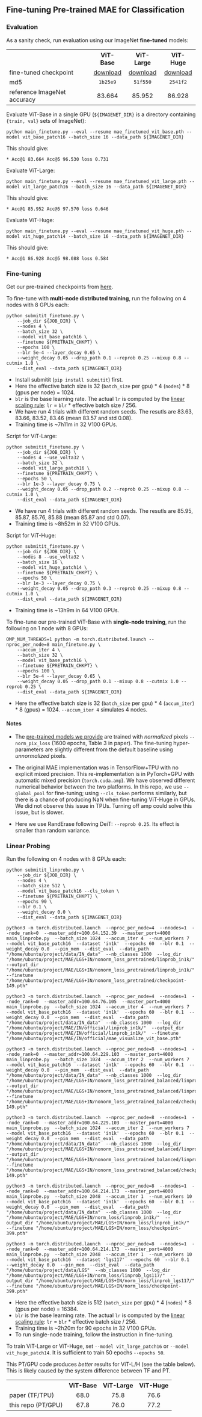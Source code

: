 ## Fine-tuning Pre-trained MAE for Classification

### Evaluation

As a sanity check, run evaluation using our ImageNet **fine-tuned** models:

<table><tbody>
<!-- START TABLE -->
<!-- TABLE HEADER -->
<th valign="bottom"></th>
<th valign="bottom">ViT-Base</th>
<th valign="bottom">ViT-Large</th>
<th valign="bottom">ViT-Huge</th>
<!-- TABLE BODY -->
<tr><td align="left">fine-tuned checkpoint</td>
<td align="center"><a href="https://dl.fbaipublicfiles.com/mae/finetune/mae_finetuned_vit_base.pth">download</a></td>
<td align="center"><a href="https://dl.fbaipublicfiles.com/mae/finetune/mae_finetuned_vit_large.pth">download</a></td>
<td align="center"><a href="https://dl.fbaipublicfiles.com/mae/finetune/mae_finetuned_vit_huge.pth">download</a></td>
</tr>
<tr><td align="left">md5</td>
<td align="center"><tt>1b25e9</tt></td>
<td align="center"><tt>51f550</tt></td>
<td align="center"><tt>2541f2</tt></td>
</tr>
<tr><td align="left">reference ImageNet accuracy</td>
<td align="center">83.664</td>
<td align="center">85.952</td>
<td align="center">86.928</td>
</tr>
</tbody></table>

Evaluate ViT-Base in a single GPU (`${IMAGENET_DIR}` is a directory containing `{train, val}` sets of ImageNet):
```
python main_finetune.py --eval --resume mae_finetuned_vit_base.pth --model vit_base_patch16 --batch_size 16 --data_path ${IMAGENET_DIR}
```
This should give:
```
* Acc@1 83.664 Acc@5 96.530 loss 0.731
```

Evaluate ViT-Large:
```
python main_finetune.py --eval --resume mae_finetuned_vit_large.pth --model vit_large_patch16 --batch_size 16 --data_path ${IMAGENET_DIR}
```
This should give:
```
* Acc@1 85.952 Acc@5 97.570 loss 0.646
```

Evaluate ViT-Huge:
```
python main_finetune.py --eval --resume mae_finetuned_vit_huge.pth --model vit_huge_patch14 --batch_size 16 --data_path ${IMAGENET_DIR}
```
This should give:
```
* Acc@1 86.928 Acc@5 98.088 loss 0.584
```

### Fine-tuning

Get our pre-trained checkpoints from [here](https://github.com/fairinternal/mae/#pre-trained-checkpoints).

To fine-tune with **multi-node distributed training**, run the following on 4 nodes with 8 GPUs each:
```
python submitit_finetune.py \
    --job_dir ${JOB_DIR} \
    --nodes 4 \
    --batch_size 32 \
    --model vit_base_patch16 \
    --finetune ${PRETRAIN_CHKPT} \
    --epochs 100 \
    --blr 5e-4 --layer_decay 0.65 \
    --weight_decay 0.05 --drop_path 0.1 --reprob 0.25 --mixup 0.8 --cutmix 1.0 \
    --dist_eval --data_path ${IMAGENET_DIR}
```

- Install submitit (`pip install submitit`) first.
- Here the effective batch size is 32 (`batch_size` per gpu) * 4 (`nodes`) * 8 (gpus per node) = 1024.
- `blr` is the base learning rate. The actual `lr` is computed by the [linear scaling rule](https://arxiv.org/abs/1706.02677): `lr` = `blr` * effective batch size / 256.
- We have run 4 trials with different random seeds. The resutls are 83.63, 83.66, 83.52, 83.46 (mean 83.57 and std 0.08).
- Training time is ~7h11m in 32 V100 GPUs.

Script for ViT-Large:
```
python submitit_finetune.py \
    --job_dir ${JOB_DIR} \
    --nodes 4 --use_volta32 \
    --batch_size 32 \
    --model vit_large_patch16 \
    --finetune ${PRETRAIN_CHKPT} \
    --epochs 50 \
    --blr 1e-3 --layer_decay 0.75 \
    --weight_decay 0.05 --drop_path 0.2 --reprob 0.25 --mixup 0.8 --cutmix 1.0 \
    --dist_eval --data_path ${IMAGENET_DIR}
```
- We have run 4 trials with different random seeds. The resutls are 85.95, 85.87, 85.76, 85.88 (mean 85.87 and std 0.07).
- Training time is ~8h52m in 32 V100 GPUs.

Script for ViT-Huge:
```
python submitit_finetune.py \
    --job_dir ${JOB_DIR} \
    --nodes 8 --use_volta32 \
    --batch_size 16 \
    --model vit_huge_patch14 \
    --finetune ${PRETRAIN_CHKPT} \
    --epochs 50 \
    --blr 1e-3 --layer_decay 0.75 \
    --weight_decay 0.05 --drop_path 0.3 --reprob 0.25 --mixup 0.8 --cutmix 1.0 \
    --dist_eval --data_path ${IMAGENET_DIR}
```
- Training time is ~13h9m in 64 V100 GPUs.

To fine-tune our pre-trained ViT-Base with **single-node training**, run the following on 1 node with 8 GPUs:
```
OMP_NUM_THREADS=1 python -m torch.distributed.launch --nproc_per_node=8 main_finetune.py \
    --accum_iter 4 \
    --batch_size 32 \
    --model vit_base_patch16 \
    --finetune ${PRETRAIN_CHKPT} \
    --epochs 100 \
    --blr 5e-4 --layer_decay 0.65 \
    --weight_decay 0.05 --drop_path 0.1 --mixup 0.8 --cutmix 1.0 --reprob 0.25 \
    --dist_eval --data_path ${IMAGENET_DIR}
```
- Here the effective batch size is 32 (`batch_size` per gpu) * 4 (`accum_iter`) * 8 (gpus) = 1024. `--accum_iter 4` simulates 4 nodes.

#### Notes

- The [pre-trained models we provide](https://github.com/fairinternal/mae/#pre-trained-checkpoints) are trained with *normalized* pixels `--norm_pix_loss` (1600 epochs, Table 3 in paper). The fine-tuning hyper-parameters are slightly different from the default baseline using *unnormalized* pixels.

- The original MAE implementation was in TensorFlow+TPU with no explicit mixed precision. This re-implementation is in PyTorch+GPU with automatic mixed precision (`torch.cuda.amp`). We have observed different numerical behavior between the two platforms. In this repo, we use `--global_pool` for fine-tuning; using `--cls_token` performs similarly, but there is a chance of producing NaN when fine-tuning ViT-Huge in GPUs. We did not observe this issue in TPUs. Turning off amp could solve this issue, but is slower.

- Here we use RandErase following DeiT: `--reprob 0.25`. Its effect is smaller than random variance.

### Linear Probing

Run the following on 4 nodes with 8 GPUs each:
```
python submitit_linprobe.py \
    --job_dir ${JOB_DIR} \
    --nodes 4 \
    --batch_size 512 \
    --model vit_base_patch16 --cls_token \
    --finetune ${PRETRAIN_CHKPT} \
    --epochs 90 \
    --blr 0.1 \
    --weight_decay 0.0 \
    --dist_eval --data_path ${IMAGENET_DIR}
```
```
python3 -m torch.distributed.launch  --nproc_per_node=4  --nnodes=1  --node_rank=0  --master_addr=100.64.152.39  --master_port=4000  main_linprobe.py  --batch_size 1024  --accum_iter 4  --num_workers 7  --model vit_base_patch16  --dataset 'in1k'  --epochs 60  --blr 0.1  --weight_decay 0.0  --pin_mem  --dist_eval  --data_path "/home/ubuntu/project/data/IN_data"  --nb_classes 1000  --log_dir "/home/ubuntu/project/MAE/LGS+IN/nonorm_loss_pretrained/linprob_in1k/"  --output_dir "/home/ubuntu/project/MAE/LGS+IN/nonorm_loss_pretrained/linprob_in1k/"  --finetune "/home/ubuntu/project/MAE/LGS+IN/nonorm_loss_pretrained/checkpoint-149.pth"
```
```
python3 -m torch.distributed.launch  --nproc_per_node=4  --nnodes=1  --node_rank=0  --master_addr=100.64.76.105  --master_port=4000  main_linprobe.py  --batch_size 1024  --accum_iter 4  --num_workers 7  --model vit_base_patch16  --dataset 'in1k'  --epochs 60  --blr 0.1  --weight_decay 0.0  --pin_mem  --dist_eval  --data_path "/home/ubuntu/project/data/IN_data"  --nb_classes 1000  --log_dir "/home/ubuntu/project/MAE/IN/official/linprob_in1k/"  --output_dir "/home/ubuntu/project/MAE/IN/official/linprob_in1k/"  --finetune "/home/ubuntu/project/MAE/IN/official/mae_visualize_vit_base.pth"
```
```
python3 -m torch.distributed.launch  --nproc_per_node=8  --nnodes=1  --node_rank=0  --master_addr=100.64.229.103  --master_port=4000  main_linprobe.py  --batch_size 1024  --accum_iter 2  --num_workers 7  --model vit_base_patch16  --dataset 'in1k'  --epochs 60  --blr 0.1  --weight_decay 0.0  --pin_mem  --dist_eval  --data_path "/home/ubuntu/project/data/IN_data"  --nb_classes 1000  --log_dir "/home/ubuntu/project/MAE/LGS+IN/nonorm_loss_pretrained_balanced/linprob_in1k/"  --output_dir "/home/ubuntu/project/MAE/LGS+IN/nonorm_loss_pretrained_balanced/linprob_in1k/"  --finetune "/home/ubuntu/project/MAE/LGS+IN/nonorm_loss_pretrained_balanced/checkpoint-149.pth"

python3 -m torch.distributed.launch  --nproc_per_node=8  --nnodes=1  --node_rank=0  --master_addr=100.64.229.103  --master_port=4000  main_linprobe.py  --batch_size 1024  --accum_iter 2  --num_workers 7  --model vit_base_patch16  --dataset 'in1k'  --epochs 60  --blr 0.1  --weight_decay 0.0  --pin_mem  --dist_eval  --data_path "/home/ubuntu/project/data/IN_data"  --nb_classes 1000  --log_dir "/home/ubuntu/project/MAE/LGS+IN/nonorm_loss_pretrained_balanced/linprob_in1k/"  --output_dir "/home/ubuntu/project/MAE/LGS+IN/nonorm_loss_pretrained_balanced/linprob_in1k/"  --finetune "/home/ubuntu/project/MAE/LGS+IN/nonorm_loss_pretrained_balanced/checkpoint-149.pth"
```
```
python3 -m torch.distributed.launch  --nproc_per_node=8  --nnodes=1  --node_rank=0  --master_addr=100.64.214.173  --master_port=4000  main_linprobe.py  --batch_size 2048  --accum_iter 1  --num_workers 10  --model vit_base_patch16  --dataset 'in1k'  --epochs 60  --blr 0.1  --weight_decay 0.0  --pin_mem  --dist_eval  --data_path "/home/ubuntu/project/data/IN_data"  --nb_classes 1000  --log_dir "/home/ubuntu/project/MAE/LGS+IN/norm_loss/linprob_in1k/"  --output_dir "/home/ubuntu/project/MAE/LGS+IN/norm_loss/linprob_in1k/"  --finetune "/home/ubuntu/project/MAE/LGS+IN/norm_loss/checkpoint-399.pth"

python3 -m torch.distributed.launch  --nproc_per_node=8  --nnodes=1  --node_rank=0  --master_addr=100.64.214.173  --master_port=4000  main_linprobe.py  --batch_size 2048  --accum_iter 1  --num_workers 10  --model vit_base_patch16  --dataset 'lgs117'  --epochs 60  --blr 0.1  --weight_decay 0.0  --pin_mem  --dist_eval  --data_path "/home/ubuntu/project/data/LGS"  --nb_classes 1000  --log_dir "/home/ubuntu/project/MAE/LGS+IN/norm_loss/linprob_lgs117/"  --output_dir "/home/ubuntu/project/MAE/LGS+IN/norm_loss/linprob_lgs117/"  --finetune "/home/ubuntu/project/MAE/LGS+IN/norm_loss/checkpoint-399.pth"
```
- Here the effective batch size is 512 (`batch_size` per gpu) * 4 (`nodes`) * 8 (gpus per node) = 16384.
- `blr` is the base learning rate. The actual `lr` is computed by the [linear scaling rule](https://arxiv.org/abs/1706.02677): `lr` = `blr` * effective batch size / 256.
- Training time is ~2h20m for 90 epochs in 32 V100 GPUs.
- To run single-node training, follow the instruction in fine-tuning.

To train ViT-Large or ViT-Huge, set `--model vit_large_patch16` or `--model vit_huge_patch14`. It is sufficient to train 50 epochs `--epochs 50`.

This PT/GPU code produces *better* results for ViT-L/H (see the table below). This is likely caused by the system difference between TF and PT.

<table><tbody>
<!-- START TABLE -->
<!-- TABLE HEADER -->
<th valign="bottom"></th>
<th valign="bottom">ViT-Base</th>
<th valign="bottom">ViT-Large</th>
<th valign="bottom">ViT-Huge</th>
<!-- TABLE BODY -->
<tr><td align="left">paper (TF/TPU)</td>
<td align="center">68.0</td>
<td align="center">75.8</td>
<td align="center">76.6</td>
</tr>
<tr><td align="left">this repo (PT/GPU)</td>
<td align="center">67.8</td>
<td align="center">76.0</td>
<td align="center">77.2</td>
</tr>
</tbody></table>
